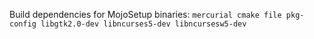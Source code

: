 
Build dependencies for MojoSetup binaries: `mercurial cmake file pkg-config libgtk2.0-dev libncurses5-dev libncursesw5-dev`

